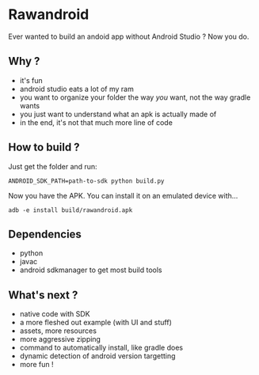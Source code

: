 # Rawandroid

Ever wanted to build an andoid app without Android Studio ? Now you do.

## Why ?

- it's fun
- android studio eats a lot of my ram
- you want to organize your folder the way _you_ want, not the way gradle wants
- you just want to understand what an apk is actually made of
- in the end, it's not that much more line of code

## How to build ?

Just get the folder and run:

```
ANDROID_SDK_PATH=path-to-sdk python build.py
```

Now you have the APK.
You can install it on an emulated device with…

```
adb -e install build/rawandroid.apk
```

## Dependencies

- python
- javac
- android sdkmanager to get most build tools

## What's next ?

- native code with SDK
- a more fleshed out example (with UI and stuff)
- assets, more resources
- more aggressive zipping
- command to automatically install, like gradle does
- dynamic detection of android version targetting
- more fun !
